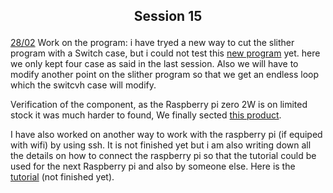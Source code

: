 ## <p align=center> Session 15
<ins>28/02</ins>
Work on the program: i have tryed a new way to cut the slither program with a Switch case, but i could not test this [new program](https://github.com/YOUSSNDR/PolySnake/blob/b902d92297fb181699cc290238d12c17dca581ae/programmes/test/test%20mouvement/snakewalk-case4.ino/snakewalk-case4.ino.ino) yet.
here we only kept four case as said in the last session.
Also we will have to modify another point on the slither program so that we get an endless loop which the switcvh case will modify.

Verification of the component, as the Raspberry pi zero 2W is on limited stock it was much harder to found, We finally sected [this product](https://fr.aliexpress.com/item/1005003496928208.html?spm=a2g0o.productlist.main.21.3f417lne7lneUU&algo_pvid=c0582096-af5e-4bd4-b745-91c9b46bf610&algo_exp_id=c0582096-af5e-4bd4-b745-91c9b46bf610-10&pdp_ext_f=%7B%22sku_id%22%3A%2212000026058357679%22%7D&pdp_npi=3%40dis%21EUR%21117.15%21107.78%21%21%21%21%21%402145265416775739405673798d06e0%2112000026058357679%21sea%21FR%210&curPageLogUid=PvRLIFtbqjUQ).

I have also worked on another way to work with the raspberry pi (if equiped with wifi) by using ssh.
It is not finished yet but i am also writing down all the details on how to connect the raspberry pi so that the tutorial could be used for the next Raspberry pi and also by someone else.
Here is the [tutorial](https://github.com/YOUSSNDR/PolySnake/blob/b902d92297fb181699cc290238d12c17dca581ae/Raspberry%20pi/Raspberry%20pi%20zero%20config/config%20Raspberry%20pi%20zero%20W.md) (not finished yet).